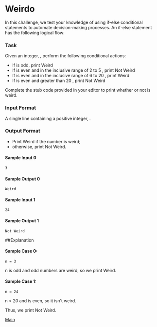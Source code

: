 # Weirdo

In this challenge, we test your knowledge of using if-else conditional statements to automate decision-making processes. An if-else statement has the following logical flow:

### Task
Given an integer, , perform the following conditional actions:
* If is odd, print Weird
* If is even and in the inclusive range of 2 to 5 , print Not Weird
* If is even and in the inclusive range of 6 to 20 , print Weird
* If is even and greater than 20 , print Not Weird

Complete the stub code provided in your editor to print whether or not is weird.

### Input Format

A single line containing a positive integer, .

### Output Format

* Print Weird if the number is weird; 
* otherwise, print Not Weird.

#### Sample Input 0

```
3
```

#### Sample Output 0

```
Weird
```

#### Sample Input 1
```
24
```

#### Sample Output 1
```
Not Weird
```

##Explanation

#### Sample Case 0: 

```
n = 3
```

n is odd and odd numbers are weird, so we print Weird.

#### Sample Case 1: 

```
n = 24
```

n > 20 and is even, so it isn't weird. 

Thus, we print Not Weird.

[Main](README.md)